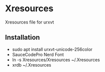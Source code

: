 # Xresources
Xresources file for urxvt

## Installation
  - sudo apt install urxvt-unicode-256color
  - SauceCodePro Nerd Font
  - ln -s Xresources/Xresources ~/.Xresources
  - xrdb ~/.Xresources
